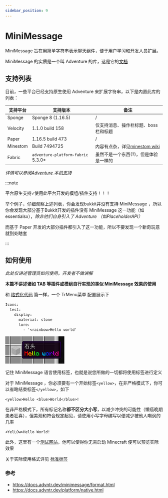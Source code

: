 ```yaml
---
sidebar_position: 9
---
```


# MiniMessage

MiniMessage 旨在用简单字符串表示聊天组件，便于用户学习和开发人员扩展。

MiniMessage 的实质是一个叫 Adventure 的库，这是它的[文档](https://docs.advntr.dev/getting-started.html)

## 支持列表

目前，一些平台已经支持原生使用 Adventure 来扩展字符串，以下是内置此库的列表：

|支持平台|支持版本|备注|
|---|---|---|
|Sponge|Sponge 8 (1.16.5)|/|
|Velocity|1.1.0 build 158|仅支持消息、操作栏标题、boss栏和标题|
|Paper|1.16.5 build 473|/|
|Minestom|Build 7494725|内容有点杂，详见[minestom wiki](https://wiki.minestom.net/feature/adventure)|
|Fabric|`adventure-platform-fabric` 5.3.0*|虽然不是一个东西(?)，但是体验是一样的|

*详情可以参阅[Adventure 本机支持](https://docs.advntr.dev/platform/native.html)*

:::note

平台原生支持≠使用此平台开发的模组/插件支持！！！

举个例子，仔细观察上述列表，你会发现bukkit并没有支持 MiniMessage ，所以你会发现大部分基于Bukkit开发的插件没有 MiniMessage 这一功能（如essentialsx），*除非他们自身引入了 Adventure （如PlaceholderAPI）*

而基于 Paper 开发的大部分插件都引入了这一功能，所以不要发现一个新奇玩意就到处瞎套

:::

## 如何使用

*此处仅讲述管理员如何使用，开发者不做讲解*

**本篇不讲述诸如 TAB 等插件或模组自行实现的类似 MiniMessage 效果的使用**

和 [格式化代码](format-code) 篇一样，一个 TrMenu菜单 配置展示下

```
Icons:
  test:
    display:
      material: stone
      lore:
        - '<rainbow>Hello world'
```

![](_images/MiniMessage/展示.png)

记住 MiniMessage 语言使用标签，也就是说您所做的一切都将使用标签进行定义

对于 MiniMessage ，你必须要有一个开始标签`<yellow>`，在非严格模式下，你可以省略结束标签`</yellow>`，如下

```
<yellow>Hello <blue>World</blue>!
```

在非严格模式下，所有标记名称**都不区分大小写**，以减少冲突的可能性（懒癌晚期患者狂喜），但美观和符合规定起见，请使用小写字母编写以便减少被他人嘲讽的几率

```
<YelLOw>Hello World!
```

此外，这里有一个[测试网站](https://webui.advntr.dev/)，他可以使得你无需启动 Minecraft 便可以预览实际效果

关于实际使用格式详见 [标准标签](https://docs.advntr.dev/minimessage/format.html#standard-tags)

### 参考
- https://docs.advntr.dev/minimessage/format.html
- https://docs.advntr.dev/platform/native.html
